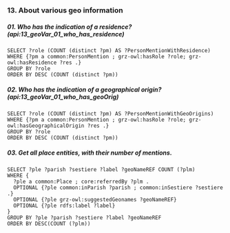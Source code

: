 ### 13. About various geo information

##### 01. Who has the indication of a residence? (api:13_geoVar_01_who_has_residence)
```sparql
SELECT ?role (COUNT (distinct ?pm) AS ?PersonMentionWithResidence)
WHERE {?pm a common:PersonMention ; grz-owl:hasRole ?role; grz-owl:hasResidence ?res .}
GROUP BY ?role 
ORDER BY DESC (COUNT (distinct ?pm))
```

##### 02. Who has the indication of a geographical origin? (api:13_geoVar_01_who_has_geoOrig)
```sparql
SELECT ?role (COUNT (distinct ?pm) AS ?PersonMentionWithGeoOrigins)
WHERE {?pm a common:PersonMention ; grz-owl:hasRole ?role; grz-owl:hasGeographicalOrigin ?res .}
GROUP BY ?role 
ORDER BY DESC (COUNT (distinct ?pm))
```

##### 03. Get all place entities, with their number of mentions.
```sparql
SELECT ?ple ?parish ?sestiere ?label ?geoNameREF COUNT (?plm)
WHERE {
  ?ple a common:Place ; core:referredBy ?plm .
  OPTIONAL {?ple common:inParish ?parish ; common:inSestiere ?sestiere .}
  OPTIONAL {?ple grz-owl:suggestedGeonames ?geoNameREF}
  OPTIONAL {?ple rdfs:label ?label}
} 
GROUP BY ?ple ?parish ?sestiere ?label ?geoNameREF 
ORDER BY DESC(COUNT (?plm))
```
